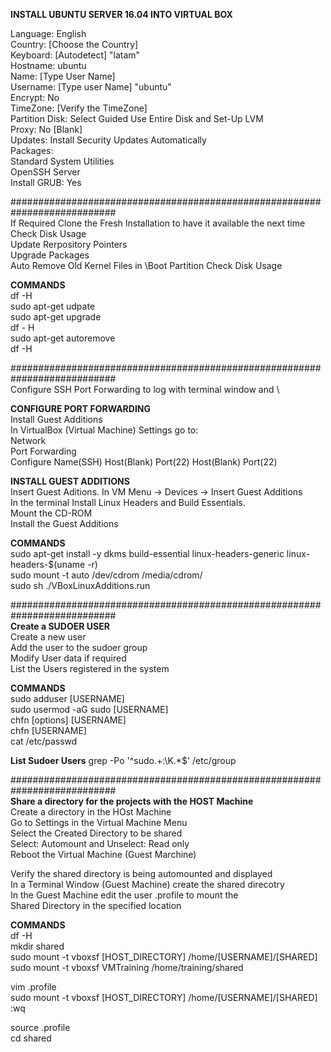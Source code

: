 **INSTALL UBUNTU SERVER 16.04 INTO VIRTUAL BOX**

Language: English\
Country: [Choose the Country] \
Keyboard: [Autodetect] "latam" \
Hostname: ubuntu\
Name: [Type User Name] \
Username: [Type user Name] "ubuntu" \
Encrypt: No\
TimeZone: [Verify the TimeZone] \
Partition Disk: Select Guided Use Entire Disk and Set-Up LVM\
Proxy: No [Blank] \
Updates: Install Security Updates Automatically\
Packages: \
	Standard System Utilities\
	OpenSSH Server\
Install GRUB: Yes


########################################################################### \
If Required Clone the Fresh Installation to have it available the next time \
Check Disk Usage \
Update Rerpository Pointers \
Upgrade Packages \
Auto Remove Old Kernel Files in \Boot Partition
Check Disk Usage

**COMMANDS** \
df -H \
sudo apt-get udpate \
sudo apt-get upgrade \
df - H \
sudo apt-get autoremove \
df -H

########################################################################### \
Configure SSH Port Forwarding to log with terminal window and \

**CONFIGURE PORT FORWARDING** \
Install Guest Additions \
In VirtualBox (Virtual Machine) Settings go to: \
Network \
Port Forwarding \
Configure Name(SSH) Host(Blank) Port(22) Host(Blank) Port(22)

**INSTALL GUEST ADDITIONS** \
Insert Guest Aditions. In VM Menu -> Devices -> Insert Guest Additions \
In the terminal Install Linux Headers and Build Essentials. \
Mount the CD-ROM \
Install the Guest Additions

**COMMANDS** \
sudo apt-get install -y dkms build-essential linux-headers-generic linux-headers-$(uname -r) \
sudo mount -t auto /dev/cdrom /media/cdrom/ \
sudo sh ./VBoxLinuxAdditions.run

########################################################################### \
**Create a SUDOER USER** \
Create a new user \
Add the user to the sudoer group \
Modify User data if required \
List the Users registered in the system

**COMMANDS** \
sudo adduser [USERNAME] \
sudo usermod -aG sudo [USERNAME] \
chfn [options] [USERNAME] \
chfn [USERNAME] \
cat /etc/passwd

**List Sudoer Users**
grep -Po '^sudo.+:\K.*$' /etc/group

########################################################################### \
**Share a directory for the projects with the HOST Machine** \
Create a directory in the HOst Machine \
Go to Settings in the Virtual Machine Menu \
Select the Created Directory to be shared \
Select: Automount and Unselect: Read only \
Reboot the Virtual Machine (Guest Marchine)

Verify the shared directory is being automounted and displayed \
In a Terminal Window (Guest Machine) create the shared direcotry \
In the Guest Machine edit the user .profile to mount the \
Shared Directory in the specified location

**COMMANDS** \
df -H \
mkdir shared \
sudo mount -t vboxsf [HOST_DIRECTORY] /home/[USERNAME]/[SHARED] \
sudo mount -t vboxsf VMTraining /home/training/shared

vim .profile \
sudo mount -t vboxsf [HOST_DIRECTORY] /home/[USERNAME]/[SHARED] \
:wq

source .profile \
cd shared




